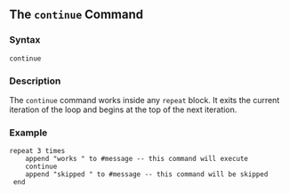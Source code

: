 
## The `continue` Command

### Syntax

```ebnf
continue
```

### Description

The `continue` command works inside any `repeat` block.  It exits the current iteration of the loop and begins at the top of the next iteration.

### Example

```hyperscript
repeat 3 times
    append "works " to #message -- this command will execute
    continue
    append "skipped " to #message -- this command will be skipped
 end
```
